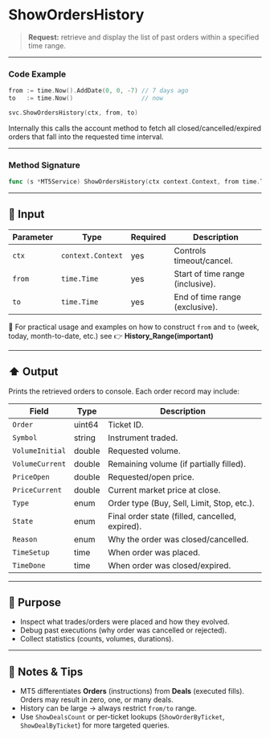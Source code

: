 # ShowOrdersHistory

> **Request:** retrieve and display the list of past orders within a specified time range.

---

### Code Example

```go
from := time.Now().AddDate(0, 0, -7) // 7 days ago
to   := time.Now()                   // now

svc.ShowOrdersHistory(ctx, from, to)
```

Internally this calls the account method to fetch all closed/cancelled/expired orders that fall into the requested time interval.

---

### Method Signature

```go
func (s *MT5Service) ShowOrdersHistory(ctx context.Context, from time.Time, to time.Time)
```

---

## 🔽 Input

| Parameter | Type              | Required | Description                      |
| --------- | ----------------- | -------- | -------------------------------- |
| `ctx`     | `context.Context` | yes      | Controls timeout/cancel.         |
| `from`    | `time.Time`       | yes      | Start of time range (inclusive). |
| `to`      | `time.Time`       | yes      | End of time range (exclusive).   |

📎 For practical usage and examples on how to construct `from` and `to` (week, today, month-to-date, etc.) see 👉 **History_Range(important)**

---

## ⬆️ Output

Prints the retrieved orders to console. Each order record may include:

| Field           | Type   | Description                                     |
| --------------- | ------ | ----------------------------------------------- |
| `Order`         | uint64 | Ticket ID.                                      |
| `Symbol`        | string | Instrument traded.                              |
| `VolumeInitial` | double | Requested volume.                               |
| `VolumeCurrent` | double | Remaining volume (if partially filled).         |
| `PriceOpen`     | double | Requested/open price.                           |
| `PriceCurrent`  | double | Current market price at close.                  |
| `Type`          | enum   | Order type (Buy, Sell, Limit, Stop, etc.).      |
| `State`         | enum   | Final order state (filled, cancelled, expired). |
| `Reason`        | enum   | Why the order was closed/cancelled.             |
| `TimeSetup`     | time   | When order was placed.                          |
| `TimeDone`      | time   | When order was closed/expired.                  |

---

## 🎯 Purpose

* Inspect what trades/orders were placed and how they evolved.
* Debug past executions (why order was cancelled or rejected).
* Collect statistics (counts, volumes, durations).

---

## 🧩 Notes & Tips

* MT5 differentiates **Orders** (instructions) from **Deals** (executed fills). Orders may result in zero, one, or many deals.
* History can be large → always restrict `from/to` range.
* Use `ShowDealsCount` or per-ticket lookups (`ShowOrderByTicket`, `ShowDealByTicket`) for more targeted queries.
